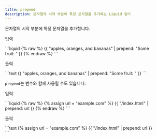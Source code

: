 ```yaml
---
title: prepend
description: 문자열의 시작 부분에 특정 문자열을 추가하는 Liquid 필터
---
```


문자열의 시작 부분에 특정 문자열을 추가합니다.

<p class="code-label">입력</p>
```liquid
{% raw %}
{{ "apples, oranges, and bananas" | prepend: "Some fruit: " }}
{% endraw %}
```

<p class="code-label">출력</p>
```text
{{ "apples, oranges, and bananas" | prepend: "Some fruit: " }}
```

`prepend`는 변수와 함께 사용될 수도 있습니다:

<p class="code-label">입력</p>
```liquid
{% raw %}
{% assign url = "example.com" %}
{{ "/index.html" | prepend: url }}
{% endraw %}
```

<p class="code-label">출력</p>
```text
{% assign url = "example.com" %}
{{ "/index.html" | prepend: url }}
```
